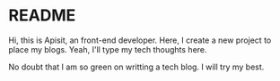 # README

Hi, this is Apisit, an front-end developer. Here, I create a new project to place my blogs. Yeah, I'll type my tech thoughts here.

No doubt that I am so green on writting a tech blog. I will try my best.